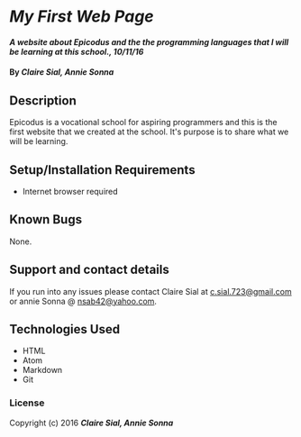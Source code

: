 # _My First Web Page_

#### _A website about Epicodus and the the programming languages that I will be learning at this school., 10/11/16_

#### By _**Claire Sial, Annie Sonna**_

## Description

Epicodus is a vocational school for aspiring programmers and this is the first website that we created at the school. It's purpose is to share what we will be learning.

## Setup/Installation Requirements

* Internet browser required

## Known Bugs

None.

## Support and contact details

If you run into any issues please contact Claire Sial at c.sial.723@gmail.com or annie Sonna @ nsab42@yahoo.com.

## Technologies Used

* HTML
* Atom
* Markdown
* Git

### License

Copyright (c) 2016 **_Claire Sial, Annie Sonna_**
